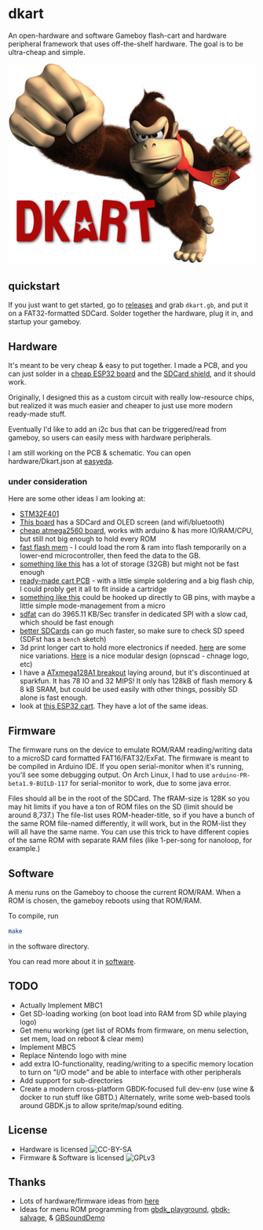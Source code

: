 # dkart

An open-hardware and software Gameboy flash-cart and hardware peripheral framework that uses off-the-shelf hardware. The goal is to be ultra-cheap and simple.

![logo](./logo.png)

## quickstart

If you just want to get started, go to [releases](https://github.com/konsumer/dkart/releases) and grab `dkart.gb`, and put it on a FAT32-formatted SDCard. Solder together the hardware, plug it in, and startup your gameboy.


## Hardware

It's meant to be very cheap & easy to put together. I made a PCB, and you can just solder in a [cheap ESP32 board](https://www.banggood.com/Geekcreit-ESP32-WiFibluetooth-Development-Board-Ultra-Low-Power-Consumption-Dual-Cores-Unsoldered-p-1214159.html) and the [SDCard shield](https://www.banggood.com/SD-Card-Module-Slot-Socket-Reader-Mp3-player-p-74105.html), and it should work.

Originally, I designed this as a custom circuit with really low-resource chips, but realized it was much easier and cheaper to just use more modern ready-made stuff.

Eventually I'd like to add an i2c bus that can be triggered/read from gameboy, so users can easily mess with hardware peripherals.

I am still working on the PCB & schematic. You can open hardware/Dkart.json at [easyeda](https://easyeda.com/).

### under consideration

Here are some other ideas I am looking at:

* [STM32F401](https://www.banggood.com/STM32F401-Development-Board-STM32F401CCU6-STM32F4-Learning-Board-p-1568897.html)
* [This board](https://www.banggood.com/LILYGO-TTGO-T2-ESP32-0_95-OLED-SD-Card-WiFi-bluetooth-Module-Development-Board-p-1270477.html) has a SDCard and OLED screen (and wifi/bluetooth)
* [cheap atmega2560 board](https://robotdyn.com/mega-2560-pro-mini-atmega2560-16au.html), works with arduino & has more IO/RAM/CPU, but still not big enough to hold every ROM
* [fast flash mem](https://www.sparkfun.com/products/15809) - I could load the rom & ram into flash temporarily on a lower-end microcontroller, then feed the data to the GB.
* [something like this](https://www.banggood.com/GY-Openlog-Cleanflight-Naze32-F3-Blackbox-Flash-Recorder-Module-p-1309673.html) has a lot of storage (32GB) but might not be fast enough
* [ready-made cart PCB](https://store.kitsch-bent.com/product/kk_gb_brkout) - with a little simple soldering and a big flash chip, I could probly get it all to fit inside a cartridge
* [something like this](http://ww1.microchip.com/downloads/en/DeviceDoc/20005023B.pdf) could be hooked up directly to GB pins, with maybe a little simple mode-management from a micro
* [sdfat](https://github.com/greiman/SdFat-beta) can do 3965.11 KB/Sec transfer in dedicated SPI with a slow cad, which should be fast enough
* [better SDCards](https://www.cameramemoryspeed.com/sd-memory-card-faq/fastest-memory-card/) can go much faster, so make sure to check SD speed (SDFst has a `bench` sketch)
* 3d print longer cart to hold more electronics if needed. [here](https://www.thingiverse.com/thing:2882206) are some nice variations. [Here](https://www.thingiverse.com/thing:3101147) is a nice modular design (opnscad - chnage logo, etc)
* I have a [ATxmega128A1 breakout](https://www.sparkfun.com/products/retired/9546) laying around, but it's discontinued at sparkfun. It has 78 IO and 32 MIPS! It only has 128kB of flash memory & 8 kB SRAM, but could be used easily with other things, possibly SD alone is fast enough.
* look at [this ESP32 cart](https://hackaday.io/project/20769-wifi-game-boy-cartridge). They have a lot of the same ideas.


## Firmware

The firmware runs on the device to emulate ROM/RAM reading/writing data to a microSD card formatted FAT16/FAT32/ExFat. The firmware is meant to be compiled in Arduino IDE. If you open serial-monitor when it's running, you'll see some debugging output. On Arch Linux, I had to use `arduino-PR-beta1.9-BUILD-117` for serial-monitor to work, due to some java error.

Files should all be in the root of the SDCard. The fRAM-size is 128K so you may hit limits if you have a ton of ROM files on the SD (limit should be around 8,737.) The file-list uses ROM-header-title, so if you have a bunch of the same ROM file-named differently, it will work, but in the ROM-list they will all have the same name. You can use this trick to have different copies of the same ROM with separate RAM files (like 1-per-song for nanoloop, for example.)

## Software

A menu runs on the Gameboy to choose the current ROM/RAM. When a ROM is chosen, the gameboy reboots using that ROM/RAM.

To compile, run

```sh
make
```

in the software directory. 

You can read more about it in [software](./software/README.md).

## TODO

* Actually Implement MBC1
* Get SD-loading working (on boot load into RAM from SD while playing logo)
* Get menu working (get list of ROMs from firmware, on menu selection, set mem, load on reboot & clear mem)
* Implement MBC5
* Replace Nintendo logo with mine
* add extra IO-functionality, reading/writing to a specific memory location to turn on "I/O mode" and be able to interface with other peripherals
* Add support for sub-directories
* Create a modern cross-platform GBDK-focused full dev-env (use wine & docker to run stuff like GBTD.) Alternately, write some web-based tools around GBDK.js to allow sprite/map/sound editing.

## License

* Hardware is licensed ![CC-BY-SA](http://i.creativecommons.org/l/by-sa/3.0/88x31.png)
* Firmware & Software is licensed ![GPLv3](http://www.gnu.org/graphics/gplv3-88x31.png)


## Thanks

* Lots of hardware/firmware ideas from [here](https://dhole.github.io/post/gameboy_cartridge_emu_1/)
* Ideas for menu ROM programming from [gbdk_playground](https://github.com/mrombout/gbdk_playground), [gbdk-salvage](https://github.com/gbdk-salvage/grooves-game-boy-programming), & [GBSoundDemo](https://github.com/Zal0/GBSoundDemo)